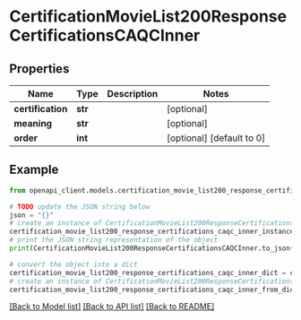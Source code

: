 # CertificationMovieList200ResponseCertificationsCAQCInner


## Properties

Name | Type | Description | Notes
------------ | ------------- | ------------- | -------------
**certification** | **str** |  | [optional] 
**meaning** | **str** |  | [optional] 
**order** | **int** |  | [optional] [default to 0]

## Example

```python
from openapi_client.models.certification_movie_list200_response_certifications_caqc_inner import CertificationMovieList200ResponseCertificationsCAQCInner

# TODO update the JSON string below
json = "{}"
# create an instance of CertificationMovieList200ResponseCertificationsCAQCInner from a JSON string
certification_movie_list200_response_certifications_caqc_inner_instance = CertificationMovieList200ResponseCertificationsCAQCInner.from_json(json)
# print the JSON string representation of the object
print(CertificationMovieList200ResponseCertificationsCAQCInner.to_json())

# convert the object into a dict
certification_movie_list200_response_certifications_caqc_inner_dict = certification_movie_list200_response_certifications_caqc_inner_instance.to_dict()
# create an instance of CertificationMovieList200ResponseCertificationsCAQCInner from a dict
certification_movie_list200_response_certifications_caqc_inner_from_dict = CertificationMovieList200ResponseCertificationsCAQCInner.from_dict(certification_movie_list200_response_certifications_caqc_inner_dict)
```
[[Back to Model list]](../README.md#documentation-for-models) [[Back to API list]](../README.md#documentation-for-api-endpoints) [[Back to README]](../README.md)


